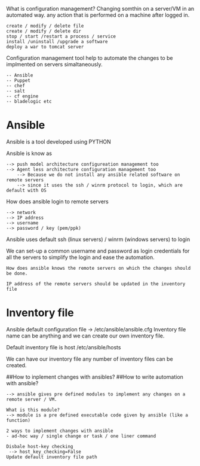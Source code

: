

What is configuration management?
Changing somthin on a server/VM in an automated way.
any action that is performed on a machine after logged in.

```
create / modify / delete file
create / modify / delete dir
stop / start /restart a process / service
install /uninstall /upgrade a software
deploy a war to tomcat server
```

Configuration management tool help to automate the changes to be implmented on servers simaltaneously.

```
-- Ansible
-- Puppet
-- chef
-- salt
-- cf engine
-- bladelogic etc
```

# Ansible

Ansible is a tool developed using PYTHON

Ansible is know as
```
--> push model architecture configureation management too
--> Agent less architecture configuration management too
    --> Because we do not install any ansible related software on remote servers
    --> since it uses the ssh / winrm protocol to login, which are default with OS
```
How does ansible login to remote servers
```
--> network
--> IP address
--> username
--> password / key (pem/ppk)
```
Ansible uses default ssh (linux servers) / winrm (windows servers) to login

We can set-up a common username and password as login credentials for all the servers to simplify the login and ease the automation.
```
How does ansible knows the remote servers on which the changes should be done.

IP address of the remote servers should be updated in the inventory file
```

# Inventory file

Ansible default configuration file → /etc/ansible/ansible.cfg
Inventory file name can be anything and we can create our own inventory file.

Default inventory file is host
/etc/ansible/hosts

We can have our inventory file
any number of inventory files can be created.


##How to inplement changes with ansibles?
##How to write automation with ansible?
```
--> ansible gives pre defined modules to implement any changes on a remote server / VM.

What is this module?
--> module is a pre defined executable code given by ansible (like a function)

2 ways to implement changes with ansible
- ad-hoc way / single change or task / one liner command
```

```
Disbale host-key checking
 --> host_key_checking=False
Update default inventory file path
```
